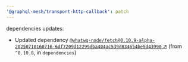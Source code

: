```yaml
---
'@graphql-mesh/transport-http-callback': patch
---
```


dependencies updates: 

- Updated dependency [`@whatwg-node/fetch@0.10.9-alpha-20250710160716-6df7209d12299dba404ac539d834654be5d43990` ↗︎](https://www.npmjs.com/package/@whatwg-node/fetch/v/0.10.9) (from `^0.10.8`, in `dependencies`)
